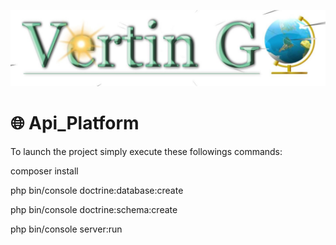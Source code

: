 ![Image](https://raw.githubusercontent.com/vertingo/Easy_Admin_YouTube_Newsletter_Firebase/master/web/assets/images/github/vertin_go_website.jpg)

# 🌐 Api_Platform

To launch the project simply execute these followings commands:

composer install

php bin/console doctrine:database:create

php bin/console doctrine:schema:create

php bin/console server:run
